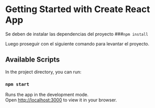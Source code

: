 # Getting Started with Create React App

Se deben de instalar las dependencias del proyecto
###`npm install`

Luego proseguir con el siguiente comando para levantar el proyecto.

## Available Scripts

In the project directory, you can run:

### `npm start`

Runs the app in the development mode.\
Open [http://localhost:3000](http://localhost:3000) to view it in your browser.

